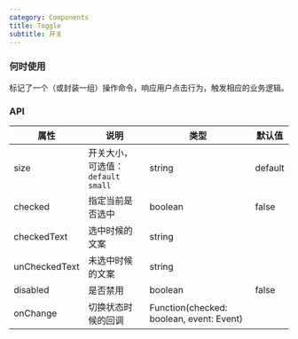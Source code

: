 ```yaml
---
category: Components
title: Toggle
subtitle: 开关
---
```


### 何时使用

标记了一个（或封装一组）操作命令，响应用户点击行为，触发相应的业务逻辑。

### API

| 属性          | 说明                                | 类型                                     | 默认值  |
| ------------- | ----------------------------------- | ---------------------------------------- | ------- |
| size          | 开关大小，可选值：`default` `small` | string                                   | default |
| checked       | 指定当前是否选中                    | boolean                                  | false   |
| checkedText   | 选中时候的文案                      | string                                   |         |
| unCheckedText | 未选中时候的文案                    | string                                   |         |
| disabled      | 是否禁用                            | boolean                                  | false   |
| onChange      | 切换状态时候的回调                  | Function(checked: boolean, event: Event) |         |
